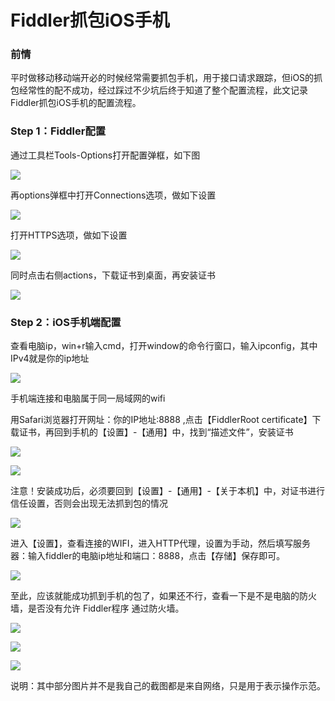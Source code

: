 # Fiddler抓包iOS手机

### 前情

平时做移动移动端开必的时候经常需要抓包手机，用于接口请求跟踪，但iOS的抓包经常性的配不成功，经过踩过不少坑后终于知道了整个配置流程，此文记录Fiddler抓包iOS手机的配置流程。

### Step 1：Fiddler配置

通过工具栏Tools-Options打开配置弹框，如下图

![](image/image_Icyhie3oWX.png)

再options弹框中打开Connections选项，做如下设置

![](image/image_x9As8fU_In.png)

打开HTTPS选项，做如下设置

![](image/image_Q9vtKVnT2E.png)

同时点击右侧actions，下载证书到桌面，再安装证书

![](image/image_5kS3TNd8Zp.png)

### Step 2：iOS手机端配置

查看电脑ip，win+r输入cmd，打开window的命令行窗口，输入ipconfig，其中IPv4就是你的ip地址

![](image/image_1g9SXOF-L5.png)

手机端连接和电脑属于同一局域网的wifi

用Safari浏览器打开网址：你的IP地址:8888 ,点击【FiddlerRoot certificate】下载证书，再回到手机的【设置】-【通用】中，找到“描述文件”，安装证书

![](image/image_8FqLBrHekV.png)

![](image/image_rJWykblAGQ.png)

注意！安装成功后，必须要回到【设置】-【通用】-【关于本机】中，对证书进行信任设置，否则会出现无法抓到包的情况

![](image/image_a8nVTiJNSn.png)

进入【设置】，查看连接的WIFI，进入HTTP代理，设置为手动，然后填写服务器：输入fiddler的电脑ip地址和端口：8888，点击【存储】保存即可。

![](image/image_wIbgfeVzxu.png)

至此，应该就能成功抓到手机的包了，如果还不行，查看一下是不是电脑的防火墙，是否没有允许 Fiddler程序 通过防火墙。

![](image/image_PyplAYCqr1.png)

![](image/image_EedEDWFalq.png)

![](image/image_8s9pZwBz2M.png)

说明：其中部分图片并不是我自己的截图都是来自网络，只是用于表示操作示范。
